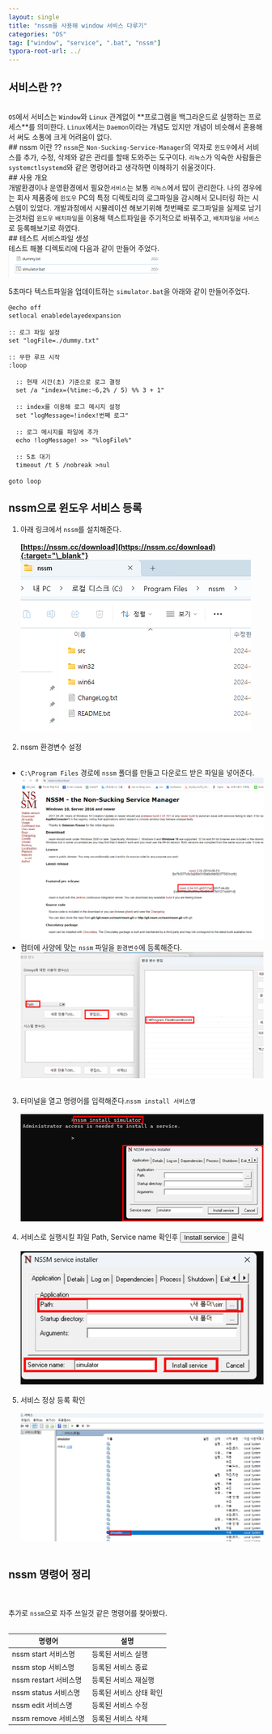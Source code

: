 ```yaml
---
layout: single
title: "nssm을 사용해 window 서비스 다루기"
categories: "OS"
tag: ["window", "service", ".bat", "nssm"]
typora-root-url: ../
---
```


## 서비스란 ??

<br />
<code>OS</code>에서 서비스는 <code>Window</code>와 <code>Linux</code> 관계없이 **프로그램을 백그라운드로 실행하는 프로세스**를 의미한다.
<code>Linux</code>에서는 <code>Daemon</code>이라는 개념도 있지만 개념이 비슷해서 혼용해서 써도 소통에 크게 어려움이 없다.
<br />
## nssm 이란 ??
<code>nssm</code>은 <code>Non-Sucking-Service-Manager</code>의 약자로 <code>윈도우</code>에서 서비스를 추가, 수정, 삭제와 같은 관리를 할때 도와주는 도구이다.
<code>리눅스</code>가 익숙한 사람들은 <code>systemctl</code><code>systemd</code>와 같은 명령어라고 생각하면 이해하기 쉬울것이다.
<br />
## 사용 개요
<br />
개발환경이나 운영환경에서 필요한<code>서비스</code>는 보통 <code>리눅스</code>에서 많이 관리한다. 나의 경우에는 회사 제품중에 <code>윈도우</code> PC의 특정 디렉토리의 로그파일을 감시해서 모니터링 하는 시스템이 있었다.
개발과정에서 시뮬레이션 해보기위해 첫번째로 로그파일을 실제로 남기는것처럼 <code>윈도우</code> <code>배치파일</code>을 이용해 텍스트파일을 주기적으로 바꿔주고, <code>배치파일을</code> <code>서비스</code>로 등록해보기로 하였다.
<br />
## 테스트 서비스파일 생성
<br />
테스트 해볼 디렉토리에 다음과 같이 만들어 주었다.

<img src="/images/2024-02-06-os.01/01.png " alt="nssm 참고 캡쳐 사진" style="zoom:50%;" />

5초마다 텍스트파일을 업데이트하는 <code>simulator.bat</code>을 아래와 같이 만들어주었다.

```batch
@echo off
setlocal enabledelayedexpansion

:: 로그 파일 설정
set "logFile=./dummy.txt"

:: 무한 루프 시작
:loop

  :: 현재 시간(초) 기준으로 로그 결정
  set /a "index=(%time:~6,2% / 5) %% 3 + 1"

  :: index를 이용해 로그 메시지 설정
  set "logMessage=!index!번째 로그"

  :: 로그 메시지를 파일에 추가
  echo !logMessage! >> "%logFile%"

  :: 5초 대기
  timeout /t 5 /nobreak >nul

goto loop
```

## nssm으로 윈도우 서비스 등록

1. 아래 링크에서 <code>nssm</code>를 설치해준다.
   <br />
   <br />
   **[https://nssm.cc/download](https://nssm.cc/download){:target="\_blank"}**
   <br />
   <img src="/images/2024-02-06-os.01/02.png" alt="nssm 참고 캡쳐 사진" />
   <br />
   <br />
2. nssm 환경변수 설정
   <br />
   <br />

- <code>C:\Program Files</code> 경로에 <code>nssm</code> 폴더를 만들고 다운로드 받은 파일을 넣어준다.
  <br />
  <img src="/images/2024-02-06-os.01/03.png" alt="nssm 참고 캡쳐 사진" />
  <br />
- 컴터에 사양에 맞는 <code>nssm</code> 파일을 <code>환경변수</code>에 등록해준다.
  <br />
  <img src="/images/2024-02-06-os.01/04.png" alt="nssm 참고 캡쳐 사진" />
  <br />
  <br />

3. 터미널을 열고 명령어를 입력해준다.<code>nssm install 서비스명</code>
   <br />
   <br />
   <img src="/images/2024-02-06-os.01/05.png" alt="nssm 참고 캡쳐 사진" />
   <br />
   <br />
4. 서비스로 실행시킬 파일 Path, Service name 확인후 <button>Install service</button> 클릭
   <br />
   <br />
   <img src="/images/2024-02-06-os.01/06.png" alt="nssm 참고 캡쳐 사진"/>
   <br />
   <br />
5. 서비스 정상 등록 확인
   <br />
   <br />
   <img src="/images/2024-02-06-os.01/07.png" alt="nssm 참고 캡쳐 사진" />
   <br />
   <br />

## nssm 명령어 정리

<br />
<br />
추가로 <code>nssm</code>으로 자주 쓰일것 같은 명령어를 찾아봤다.
<br />
<br />
<table stype="width: 100%;">
  <thead stype="width: 100% !important;">
    <tr>
      <th>명령어</th>
      <th>설명</th>
    </tr>
  </thead>
  <tbody stype="width: 100% !important;">
    <tr>
      <td>nssm start 서비스명</td>
      <td>등록된 서비스 실행</td>
    </tr>
	    <tr>
      <td>nssm stop 서비스명</td>
      <td>등록된 서비스 종료</td>
    </tr>
	    <tr>
      <td>nssm restart 서비스명</td>
      <td>등록된 서비스 재실행</td>
    </tr>
	    <tr>
      <td>nssm status 서비스명</td>
      <td>등록된 서비스 상태 확인</td>
    </tr>
	    <tr>
      <td>nssm edit 서비스명</td>
      <td>등록된 서비스 수정</td>
    </tr>
	    <tr>
      <td>nssm remove 서비스명</td>
      <td>등록된 서비스 삭제</td>
    </tr>
  </tbody>
</table>
